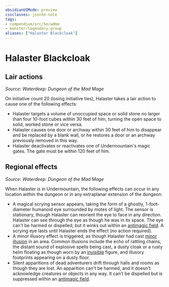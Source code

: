 ```yaml
---
obsidianUIMode: preview
cssclasses: json5e-note
tags:
- compendium/src/5e/wdmm
- monster/legendary-group
aliases: ["Halaster Blackcloak"]
---
```

# Halaster Blackcloak

## Lair actions
_Source: Waterdeep: Dungeon of the Mad Mage_

On initiative count 20 (losing initiative ties), Halaster takes a lair action to cause one of the following effects:

- Halaster targets a volume of unoccupied space or solid stone no larger than four 10-foot cubes within 30 feet of him, turning the open space to solid, worked stone or vice versa.  
- Halaster causes one door or archway within 30 feet of him to disappear and be replaced by a blank wall, or he restores a door or an archway previously removed in this way.  
- Halaster deactivates or reactivates one of Undermountain's magic gates. The gate must be within 120 feet of him.  

## Regional effects
_Source: Waterdeep: Dungeon of the Mad Mage_

When Halaster is in Undermountain, the following effects can occur in any location within the dungeon or in any extraplanar extension of the dungeon:

- A magical scrying sensor appears, taking the form of a ghostly, 1-foot-diameter humanoid eye surrounded by motes of light. The sensor is stationary, though Halaster can reorient the eye to face in any direction. Halaster can see through the eye as though he was in its space. The eye can't be harmed or dispelled, but it winks out within an [antimagic field](/2-Mechanics/CLI/spells/antimagic-field.md). A scrying eye lasts until Halaster ends the effect (no action required).  
- A minor illusory effect is triggered, as though Halaster had cast [minor illusion](/2-Mechanics/CLI/spells/minor-illusion.md) in an area. Common illusions include the echo of rattling chains, the distant sound of explosive spells being cast, a dusty cloak or a rusty helm floating as though worn by an [invisible](/2-Mechanics/CLI/rules/conditions.md#invisible) figure, and illusory footprints appearing on a dusty floor.  
- Silent apparitions of dead adventurers drift through halls and rooms as though they are lost. An apparition can't be harmed, and it doesn't acknowledge creatures or objects in any way. It can't be dispelled but is suppressed within an [antimagic field](/2-Mechanics/CLI/spells/antimagic-field.md).
